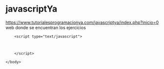 # javascriptYa
https://www.tutorialesprogramacionya.com/javascriptya/index.php?inicio=0 web donde se encuentran los ejercicios

<!DOCTYPE html>
<html>
    <head>
        <meta charset="utf-8" />
        <title>Ejemplo de Javascript 15-01</title>
    </head>
    <body>

        <script type="text/javascript">

            
            
        </script>

    </body>
</html>
